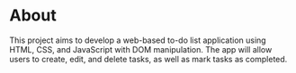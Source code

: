 # About
This project aims to develop a web-based to-do list application using HTML, CSS, and JavaScript with DOM manipulation. The app will allow users to create, edit, and delete tasks, as well as mark tasks as completed.
